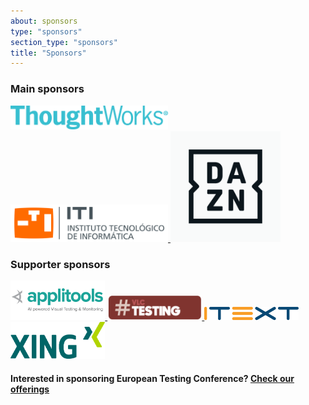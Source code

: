 ```yaml
---
about: sponsors
type: "sponsors"
section_type: "sponsors"
title: "Sponsors"
---
```


<div class="b-sponsors_platinum b-sponsors_active">
<h3>Main sponsors </h3>
<span class="b-sponsors__sponsor  b-sponsor">
  <a class="b-sponsor__link b-itext-sponsor" href="https://www.thoughtworks.com/">
    <img src="/images/2019/sponsors/ThoughtWorks.png" width="50%" height="50%">
  </a>
  <a class="b-sponsor__link b-itext-sponsor" href="https://www.dazn.com">
    <img src="/images/2019/sponsors/logo-iti.svg" width="50%" height="50%">
  </a>
  <a class="b-sponsor__link b-itext-sponsor" href="https://www.iti.es/">
    <img src="/images/2019/sponsors/DAZN_BoxedLogo_02_RGB.png" width="35%" height="35%">
  </a>
  <h3>Supporter sponsors </h3>
  <a class="b-sponsor__link" href="https://applitools.com/?utm_source=trade-show&utm_medium=&utm_content=field-event&utm_campaign=2019-European-Testing-Conf">
    <img src="/images/2019/sponsors/applitools_logo_1500.png" width="30%" height="30%">
  </a>
  <a class="b-sponsor__link" href="http://vlctesting.es/">
    <img src="/images/2019/sponsors/logo_vlctesting.png" width="30%" height="30%">
  </a>
  <a class="b-sponsor__link b-itext-sponsor" href="https://itextpdf.com">
    <img src="/images/2019/sponsors/ITSC-Logo-Horizontal-RGB-300dpi.png" width="30%" height="30%">
  </a>
  <a class="b-sponsor__link b-itext-sponsor" href="https://www.xing.com/">
    <img src="/images/2019/sponsors/XING_logo_pos_RGB.png" width="30%" height="30%">
  </a>
</span>

<h4>Interested in sponsoring European Testing Conference? <a href="/images/2019/sponsors/european_testing_conference2019_sponsorship.pdf">Check our offerings</a></h4>
